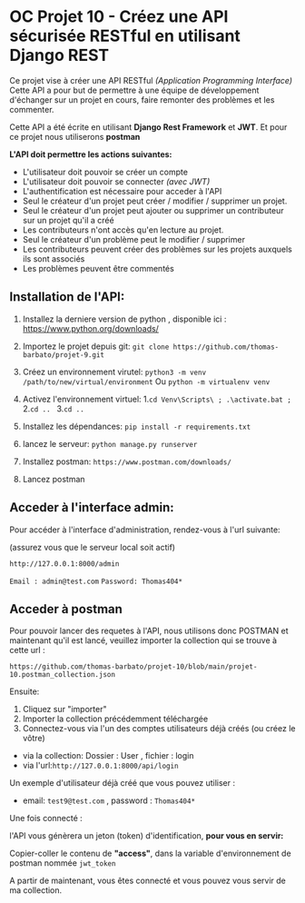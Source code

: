 # OC Projet 10 - Créez une API sécurisée RESTful en utilisant Django REST

Ce projet vise à créer une API RESTful *(Application Programming Interface)*
Cette API a pour but de permettre à une équipe de développement d'échanger
sur un projet en cours, faire remonter des problèmes et les commenter.

Cette API a été écrite en utilisant **Django Rest Framework** et **JWT**.
Et pour ce projet nous utiliserons **postman**

**L'API doit permettre les actions suivantes:**

- L'utilisateur doit pouvoir se créer un compte
- L'utilisateur doit pouvoir se connecter *(avec JWT)*
- L'authentification est nécessaire pour acceder à l'API
- Seul le créateur d'un projet peut créer / modifier / supprimer un projet.
- Seul le créateur d'un projet peut ajouter ou supprimer un contributeur sur un projet qu'il a créé
- Les contributeurs n'ont accès qu'en lecture au projet.
- Seul le créateur d'un problème peut le modifier / supprimer
- Les contributeurs peuvent créer des problèmes sur les projets auxquels ils sont associés
- Les problèmes peuvent être commentés

## Installation de l'API:

1. Installez la derniere version de python , disponible ici : https://www.python.org/downloads/


2. Importez le projet depuis git:
`git clone https://github.com/thomas-barbato/projet-9.git`

3. Créez un environnement virutel:
`python3 -m venv /path/to/new/virtual/environment`
 Ou `python -m virtualenv venv`

4. Activez l'environnement virtuel:
1.`cd Venv\Scripts\ ; .\activate.bat ;`
2.`cd .. `
3.`cd .. `

5. Installez les dépendances:
`pip install -r requirements.txt`

6. lancez le serveur:
`python manage.py runserver`

7. Installez postman:
``https://www.postman.com/downloads/``

8. Lancez postman


## Acceder à l'interface admin:

Pour accéder à l'interface d'administration, rendez-vous à l'url suivante:

(assurez vous que le serveur local soit actif)

``http://127.0.0.1:8000/admin``

``Email : admin@test.com``
``Password: Thomas404*``

## Acceder à postman

Pour pouvoir lancer des requetes à l'API, nous utilisons donc POSTMAN
et maintenant qu'il est lancé, veuillez importer la collection qui se trouve
à cette url :

``https://github.com/thomas-barbato/projet-10/blob/main/projet-10.postman_collection.json``

Ensuite:

1. Cliquez sur "importer"
2. Importer la collection précédemment téléchargée
3. Connectez-vous via l'un des comptes utilisateurs déjà créés (ou créez le vôtre) 
- via la collection: Dossier : User , fichier : login
- via l'url:``http://127.0.0.1:8000/api/login`` 

Un exemple d'utilisateur déjà créé que vous pouvez utiliser : 

- email: ``test9@test.com`` , password : ``Thomas404*``

Une fois connecté :

l'API vous génèrera un jeton (token) d'identification, **pour vous en servir:**

Copier-coller le contenu de **"access"**, dans la variable d'environnement de postman nommée ``jwt_token``

A partir de maintenant, vous êtes connecté et vous pouvez vous servir de ma collection.



